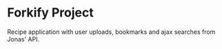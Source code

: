 # Forkify Project

Recipe application with user uploads, bookmarks and ajax searches from Jonas' API.
